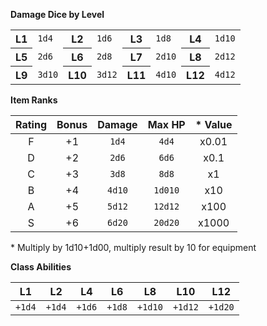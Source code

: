 **Damage Dice by Level**

<table>
  <tbody>
    <tr>
      <th>L1</th>
      <td><code>1d4</code></td>
      <th>L2</th>
      <td><code>1d6</code></td>
      <th>L3</th>
      <td><code>1d8</code></td>
      <th>L4</th>
      <td><code>1d10</code></td>
    </tr>
    <tr>
      <th>L5</th>
      <td><code>2d6</code></td>
      <th>L6</th>
      <td><code>2d8</code></td>
      <th>L7</th>
      <td><code>2d10</code></td>
      <th>L8</th>
      <td><code>2d12</code></td>
    </tr>
    <tr>
      <th>L9</th>
      <td><code>3d10</code></td>
      <th>L10</th>
      <td><code>3d12</code></td>
      <th>L11</th>
      <td><code>4d10</code></td>
      <th>L12</th>
      <td><code>4d12</code></td>
    </tr>
  </tbody>
</table>

**Item Ranks**

| Rating | Bonus | Damage | Max HP | * Value |
|:---:|:---:|:---:|:---:|:---:|
| F | +1 | `1d4` | `4d4` | x0.01 |
| D | +2 | `2d6` | `6d6` | x0.1 |
| C | +3 | `3d8` | `8d8` | x1 |
| B | +4 | `4d10` | `1d010` | x10 |
| A | +5 | `5d12` | `12d12` | x100 |
| S | +6 | `6d20` | `20d20` | x1000 |

&#42; Multiply by 1d10+1d00, multiply result by 10 for equipment

**Class Abilities**

| L1 | L2 | L4 | L6 | L8 | L10 | L12 |
|:---:|:---:|:---:|:---:|:---:|:---:|:---:|
| `+1d4` | `+1d4` | `+1d6` | `+1d8` | `+1d10` | `+1d12` | `+1d20` |
